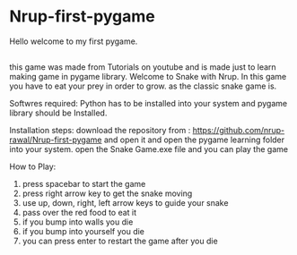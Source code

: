 # Nrup-first-pygame
Hello welcome to my first pygame.


## 
this game was made from Tutorials on youtube and is made just to learn making game in pygame library.
Welcome to Snake with Nrup. In this game you have to eat your prey in order to grow.
as the classic snake game is.

Softwres required:
Python has to be installed into your system and pygame library should be Installed.

Installation steps:
download the repository from : https://github.com/nrup-rawal/Nrup-first-pygame and open it and open the pygame learning folder into your system.
open the Snake Game.exe file and you can play the game

How to Play:
1. press spacebar to start the game
2. press right arrow key to get the snake moving 
3. use up, down, right, left arrow keys to guide your snake
4. pass over the red food to eat it
5. if you bump into walls you die
6. if you bump into yourself  you die
7. you can press enter to restart the game after you die
